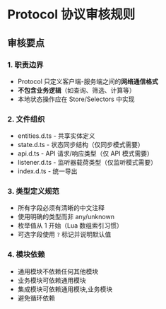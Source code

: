 # Protocol 协议审核规则

## 审核要点

### 1. 职责边界
- Protocol 只定义客户端-服务端之间的**网络通信格式**
- **不包含业务逻辑**（如查询、筛选、计算等）
- 本地状态操作应在 Store/Selectors 中实现

### 2. 文件组织
- entities.d.ts - 共享实体定义
- state.d.ts - 状态同步结构（仅同步模式需要）
- api.d.ts - API 请求/响应类型（仅 API 模式需要）
- listener.d.ts - 监听器载荷类型（仅监听模式需要）
- index.d.ts - 统一导出

### 3. 类型定义规范
- 所有字段必须有清晰的中文注释
- 使用明确的类型而非 any/unknown
- 枚举值从 1 开始（Lua 数组索引习惯）
- 可选字段使用 `?` 标记并说明默认值

### 4. 模块依赖
- 通用模块不依赖任何其他模块
- 业务模块可依赖通用模块
- 集成模块可依赖通用模块,业务模块
- 避免循环依赖

